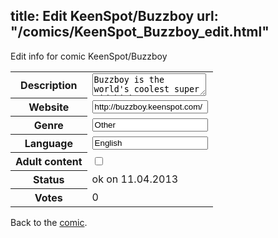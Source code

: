 title: Edit KeenSpot/Buzzboy
url: "/comics/KeenSpot_Buzzboy_edit.html"
---
Edit info for comic KeenSpot/Buzzboy

<form name="comic" action="http://gaepostmail.appengine.com/comic" name="post">
<table class="comicinfo">
<tr>
<th>Description</th><td><textarea name="description">Buzzboy is the world's coolest super sidekick, a cheeseburger-chomping, pop culture-quoting dynamo! But what happens when his mentor, Captain Ultra, and all the top adult superheroes disappear, and Buzzboy and friends are left to save a world where sidekicks rule?</textarea></td>
</tr>
<tr>
<th>Website</th><td><input type="text" name="url" value="http://buzzboy.keenspot.com/"/></td>
</tr>
<tr>
<th>Genre</th><td><input type="text" name="genre" value="Other"/></td>
</tr>
<tr>
<th>Language</th><td><input type="text" name="language" value="English"/></td>
</tr>
<tr>
<th>Adult content</th><td><input type="checkbox" name="adult" value="adult" /></td>
</tr>
<tr>
<th>Status</th><td>ok on 11.04.2013</td>
</tr>
<tr>
<th>Votes</th><td>0</div></td>
</tr>
</table>
</form>

Back to the [comic](/comics/KeenSpot_Buzzboy.html).
